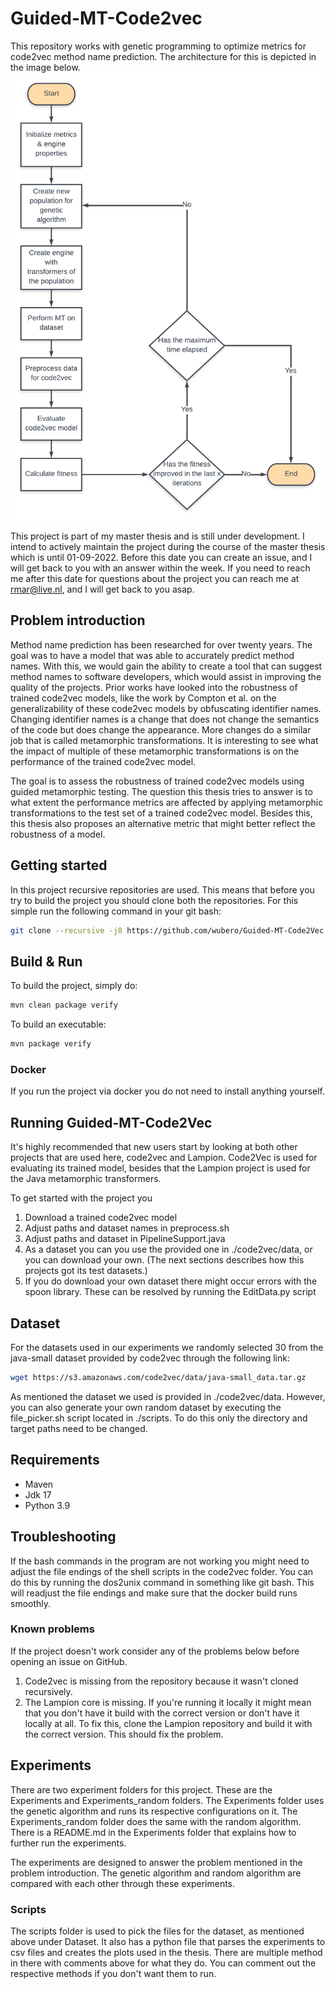 # Guided-MT-Code2vec
This repository works with genetic programming to optimize metrics for code2vec method name prediction.
The architecture for this is depicted in the image below.
![Architecture plan](Resources/Thesis_pipeline.png)

This project is part of my master thesis and is still under development.
I intend to actively maintain the project during the course of the master thesis which is until 01-09-2022.
Before this date you can create an issue, and I will get back to you with an answer within the week.
If you need to reach me after this date for questions about the project you can reach me at rmar@live.nl, and I will get back to you asap.

## Problem introduction
Method name prediction has been researched for over twenty years. The goal was to have a model that was able to accurately predict method names. 
With this, we would gain the ability to create a tool that can suggest method names to software developers, 
which would assist in improving the quality of the projects. Prior works have looked into the robustness of trained code2vec models, like the work 
by Compton et al. on the generalizability of these code2vec models by obfuscating identifier names.
Changing identifier names is a change that does not change the semantics of the code but does change the appearance. 
More changes do a similar job that is called metamorphic transformations. It is interesting to see what the impact of multiple of these metamorphic 
transformations is on the performance of the trained code2vec model.

The goal is to assess the robustness of trained code2vec models using guided metamorphic testing. The question this thesis tries to answer is to 
what extent the performance metrics are affected by applying metamorphic transformations to the test set of a trained code2vec model. 
Besides this, this thesis also proposes an alternative metric that might better reflect the robustness of a model.

## Getting started
In this project recursive repositories are used. This means that before you try to build the project you should clone both the repositories.
For this simple run the following command in your git bash:

```sh
git clone --recursive -j8 https://github.com/wubero/Guided-MT-Code2Vec.git
```

## Build & Run

To build the project, simply do:

```sh
mvn clean package verify
```

To build an executable:

```sh
mvn package verify
```

### Docker
If you run the project via docker you do not need to install anything yourself.

## Running Guided-MT-Code2Vec

It's highly recommended that new users start by looking at both other projects that are used here, code2vec and Lampion.
Code2Vec is used for evaluating its trained model, besides that the Lampion project is used for the Java metamorphic transformers.

To get started with the project you

1. Download a trained code2vec model
2. Adjust paths and dataset names in preprocess.sh
3. Adjust paths and dataset in PipelineSupport.java
4. As a dataset you can you use the provided one in ./code2vec/data, or you can download your own. (The next sections describes how this projects got its test datasets.)
5. If you do download your own dataset there might occur errors with the spoon library. These can be resolved by running the EditData.py script

## Dataset

For the datasets used in our experiments we randomly selected 30 from the java-small dataset provided by code2vec
through the following link: 

```sh
wget https://s3.amazonaws.com/code2vec/data/java-small_data.tar.gz
```

As mentioned the dataset we used is provided in ./code2vec/data. However, you can also generate your own random dataset
by executing the file_picker.sh script located in ./scripts. To do this only the directory and target paths need to be changed.

## Requirements

- Maven
- Jdk 17
- Python 3.9

## Troubleshooting
If the bash commands in the program are not working you might need to adjust the file endings of 
the shell scripts in the code2vec folder. You can do this by running the dos2unix command in 
something like git bash. This will readjust the file endings and make sure that the docker build 
runs smoothly.

### Known problems
If the project doesn't work consider any of the problems below before opening an issue on GitHub.

1. Code2vec is missing from the repository because it wasn't cloned recursively.
2. The Lampion core is missing. If you're running it locally it might mean that you don't have it build with the correct version or don't have it 
   locally at all. To fix this, clone the Lampion repository and build it with the correct version. This should fix the problem.

## Experiments
There are two experiment folders for this project. These are the Experiments and Experiments_random folders. The Experiments folder uses the 
genetic algorithm and runs its respective configurations on it. The Experiments_random folder does the same with the random algorithm. There is a 
README.md in the Experiments folder that explains how to further run the experiments.

The experiments are designed to answer the problem mentioned in the problem introduction. The genetic algorithm and random algorithm are compared 
with each other through these experiments. 

### Scripts
The scripts folder is used to pick the files for the dataset, as mentioned above under Dataset. It also has a python file that parses the 
experiments to csv files and creates the plots used in the thesis. There are multiple method in there with comments above for what they do. You 
can comment out the respective methods if you don't want them to run.
